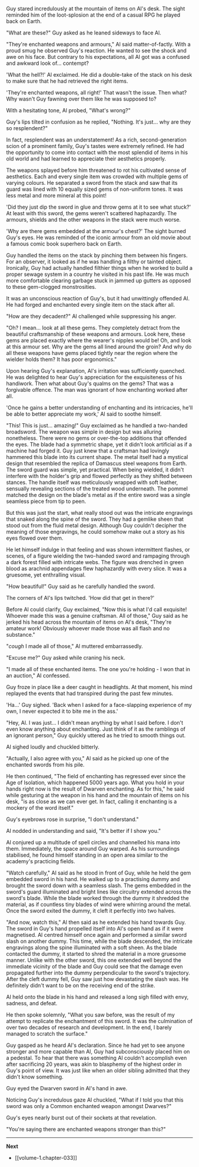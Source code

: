 
Guy stared incredulously at the mountain of items on Al's desk. The sight reminded him of the loot-splosion at the end of a casual RPG he played back on Earth.

"What are these?" Guy asked as he leaned sideways to face Al.

"They're enchanted weapons and armours," Al said matter-of-factly. With a proud smug he observed Guy's reaction. He wanted to see the shock and awe on his face. But contrary to his expectations, all Al got was a confused and awkward look of... contempt?

'What the hell?!' Al exclaimed. He did a double-take of the stack on his desk to make sure that he had retrieved the right items.

'They're enchanted weapons, all right!' That wasn't the issue. Then what? Why wasn't Guy fawning over them like he was supposed to?

With a hesitating tone, Al probed, "What's wrong?"

Guy's lips tilted in confusion as he replied, "Nothing. It's just... why are they so resplendent?"

In fact, resplendent was an understatement! As a rich, second-generation scion of a prominent family, Guy's tastes were extremely refined. He had the opportunity to come into contact with the most splendid of items in his old world and had learned to appreciate their aesthetics properly.

The weapons splayed before him threatened to rot his cultivated sense of aesthetics. Each and every single item was crowded with multiple gems of varying colours. He separated a sword from the stack and saw that its guard was lined with 10 equally sized gems of non-uniform tones. It was less metal and more mineral at this point!

'Did they just dip the sword in glue and throw gems at it to see what stuck?' At least with this sword, the gems weren't scattered haphazardly. The armours, shields and the other weapons in the stack were much worse.

'Why are there gems embedded at the armour's chest?' The sight burned Guy's eyes. He was reminded of the iconic armour from an old movie about a famous comic book superhero back on Earth.

Guy handled the items on the stack by pinching them between his fingers. For an observer, it looked as if he was handling a filthy or tainted object. Ironically, Guy had actually handled filthier things when he worked to build a proper sewage system in a country he visited in his past life. He was much more comfortable clearing garbage stuck in jammed up gutters as opposed to these gem-clogged monstrosities.

It was an unconscious reaction of Guy's, but it had unwittingly offended Al. He had forged and enchanted every single item on the stack after all. 

"How are they decadent?" Al challenged while suppressing his anger.

"Oh? I mean... look at all these gems. They completely detract from the beautiful craftsmanship of these weapons and armours. Look here, these gems are placed exactly where the wearer's nipples would be! Oh, and look at this armour set. Why are the gems all lined around the groin? And why do all these weapons have gems placed tightly near the region where the wielder holds them? It has poor ergonomics."

Upon hearing Guy's explanation, Al's irritation was sufficiently quenched. He was delighted to hear Guy's appreciation for the exquisiteness of his handiwork. Then what about Guy's qualms on the gems? That was a forgivable offence. The man was ignorant of how enchanting worked after all.

'Once he gains a better understanding of enchanting and its intricacies, he'll be able to better appreciate my work,' Al said to soothe himself.

"This! This is just... amazing!" Guy exclaimed as he handled a two-handed broadsword. The weapon was simple in design but was alluring nonetheless. There were no gems or over-the-top additions that offended the eyes. The blade had a symmetric shape, yet it didn't look artificial as if a machine had forged it. Guy just knew that a craftsman had lovingly hammered this blade into its current shape. The metal itself had a mystical design that resembled the replica of Damascus steel weapons from Earth. The sword guard was simple, yet practical. When being wielded, it didn't interfere with the holder's grip and flowed perfectly as they shifted between stances. The handle itself was meticulously wrapped with soft leather, sensually revealing sections of the treated wood underneath. The pommel matched the design on the blade's metal as if the entire sword was a single seamless piece from tip to peen.

But this was just the start, what really stood out was the intricate engravings that snaked along the spine of the sword. They had a gemlike sheen that stood out from the fluid metal design. Although Guy couldn't decipher the meaning of those engravings, he could somehow make out a story as his eyes flowed over them.

He let himself indulge in that feeling and was shown intermittent flashes, or scenes, of a figure wielding the two-handed sword and rampaging through a dark forest filled with intricate webs. The figure was drenched in green blood as arachnid appendages flew haphazardly with every slice. It was a gruesome, yet enthralling visual.

"How beautiful!" Guy said as he carefully handled the sword.

The corners of Al's lips twitched. 'How did that get in there?'

Before Al could clarify, Guy exclaimed, "Now this is what I'd call exquisite! Whoever made this was a genuine craftsman. All of those," Guy said as he jerked his head across the mountain of items on Al's desk, "They're amateur work! Obviously whoever made those was all flash and no substance."

"*cough* I made all of those," Al muttered embarrassedly.

"Excuse me?" Guy asked while craning his neck.

"I made all of these enchanted items. The one you're holding - I won that in an auction," Al confessed.

Guy froze in place like a deer caught in headlights. At that moment, his mind replayed the events that had transpired during the past few minutes.

'Ha...' Guy sighed. 'Back when I asked for a face-slapping experience of my own, I never expected it to bite me in the ass.'

"Hey, Al. I was just... I didn't mean anything by what I said before. I don't even know anything about enchanting. Just think of it as the ramblings of an ignorant person," Guy quickly uttered as he tried to smooth things out.

Al sighed loudly and chuckled bitterly.

"Actually, I also agree with you," Al said as he picked up one of the enchanted swords from his pile.

He then continued, "The field of enchanting has regressed ever since the Age of Isolation, which happened 5000 years ago. What you hold in your hands right now is the result of Dwarven enchanting. As for this," he said while gesturing at the weapon in his hand and the mountain of items on his desk, "is as close as we can ever get. In fact, calling it enchanting is a mockery of the word itself."

Guy's eyebrows rose in surprise, "I don't understand."

Al nodded in understanding and said, "It's better if I show you."

Al conjured up a multitude of spell circles and channelled his mana into them. Immediately, the space around Guy warped. As his surroundings stabilised, he found himself standing in an open area similar to the academy's practicing fields.

"Watch carefully," Al said as he stood in front of Guy, while he held the gem embedded sword in his hand. He walked up to a practising dummy and brought the sword down with a seamless slash. The gems embedded in the sword's guard illuminated and bright lines like circuitry extended across the sword's blade. While the blade worked through the dummy it shredded the material, as if countless tiny blades of wind were whirring around the metal. Once the sword exited the dummy, it cleft it perfectly into two halves.

"And now, watch this," Al then said as he extended his hand towards Guy. The sword in Guy's hand propelled itself into Al's open hand as if it were magnetised. Al centred himself once again and performed a similar sword slash on another dummy. This time, while the blade descended, the intricate engravings along the spine illuminated with a soft sheen. As the blade contacted the dummy, it started to shred the material in a more gruesome manner. Unlike with the other sword, this one extended well beyond the immediate vicinity of the blade and Guy could see that the damage even propagated further into the dummy perpendicular to the sword's trajectory. After the cleft dummy fell, Guy saw just how devastating the slash was. He definitely didn't want to be on the receiving end of the strike.

Al held onto the blade in his hand and released a long sigh filled with envy, sadness, and defeat.

He then spoke solemnly, "What you saw before, was the result of my attempt to replicate the enchantment of this sword. It was the culmination of over two decades of research and development. In the end, I barely managed to scratch the surface."

Guy gasped as he heard Al's declaration. Since he had yet to see anyone stronger and more capable than Al, Guy had subconsciously placed him on a pedestal. To hear that there was something Al couldn't accomplish even after sacrificing 20 years, was akin to blasphemy of the highest order in Guy's point of view. It was just like when an older sibling admitted that they didn't know something.

Guy eyed the Dwarven sword in Al's hand in awe.

Noticing Guy's incredulous gaze Al chuckled, "What if I told you that this sword was only a Common enchanted weapon amongst Dwarves?"

Guy's eyes nearly burst out of their sockets at that revelation.

"You're saying there are enchanted weapons stronger than this?"

____

**Next**
* [[volume-1.chapter-033]]